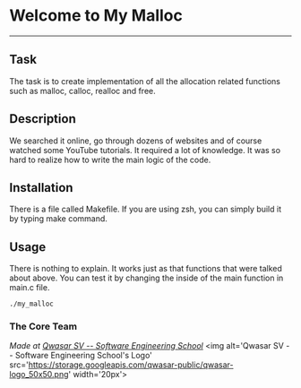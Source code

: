 # Welcome to My Malloc
***

## Task
The task is to create implementation of all the allocation related functions such as malloc, calloc, realloc and free.

## Description
We searched it online, go through dozens of websites and of course watched some YouTube tutorials. It required a lot of knowledge.
It was so hard to realize how to write the main logic of the code.

## Installation
There is a file called Makefile. If you are using zsh, you can simply build it by typing make command.

## Usage
There is nothing to explain. It works just as that functions that were talked about above. You can test it by changing the inside of the main function in main.c file.
```
./my_malloc
```
### The Core Team


<span><i>Made at <a href='https://qwasar.io'>Qwasar SV -- Software Engineering School</a></i></span>
<span><img alt='Qwasar SV -- Software Engineering School's Logo' src='https://storage.googleapis.com/qwasar-public/qwasar-logo_50x50.png' width='20px'></span>